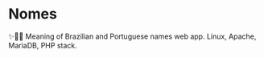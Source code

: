 # Nomes
✨🙋‍♀️ Meaning of Brazilian and Portuguese names web app. Linux, Apache, MariaDB, PHP stack.
